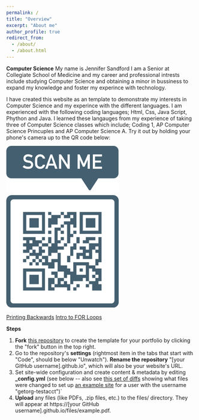 ```yaml
---
permalink: /
title: "Overview"
excerpt: "About me"
author_profile: true
redirect_from: 
  - /about/
  - /about.html
---
```


<b>Computer Science</b> My name is Jennifer Sandford  I am a Senior at Collegiate School of Medicine and my career and professional intrests include studying Computer Science and obtaining a minor in bussiness to expand my knowledge and foster my experince with technology.

  I have created this website as an template to demonstrate my interests in Computer Science and my experince with the different languages. I am experienced with the following coding languages; Html, Css, Java Script, Phython and Java. I learned these langauges from my experience of taking three of Computer Science classes which include; Coding 1, AP Computer Science Princuples and AP Computer Science A. Try it out by holding your phone's camera up to the QR code below:

![Jennifer's QR Code](/images/frame.png)


[Printing Backwards](https://repl.it/@jennifer235/LegalHandsomeDimensions)
[Intro to FOR Loops ](https://repl.it/@jennifer235/WheatRoyalMiddleware)


<b> Steps </b>
1. <b>Fork</b> [this repository](https://github.com/CodeCSMB/codecsmb.github.io)  to create the template for your portfolio by clicking the "fork" button in the top right.
2. Go to the repository's <b>settings</b> (rightmost item in the tabs that start with "Code", should be below "Unwatch"). <b>Rename the repository</b> "[your GitHub username].github.io", which will also be your website's URL.
3. Set site-wide configuration and create content & metadata by editing <b>_config.yml</b> (see below -- also see [this set of diffs](http://archive.is/3TPas) showing what files were changed to set up [an example site](https://getorg-testacct.github.io) for a user with the username "getorg-testacct")`
4. <b>Upload</b> any files (like PDFs, .zip files, etc.) to the files/ directory. They will appear at https://[your GitHub username].github.io/files/example.pdf.  


